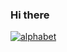 ### Hi there

<a href="http://uhs-alphabet.com"><img src="https://www.uhs-alphabet.com/api/getSVG?stuID=20160825" alt="alphabet"/></a>
<!--
**kingesay/kingesay** is a ✨ _special_ ✨ repository because its `README.md` (this file) appears on your GitHub profile.
-->
